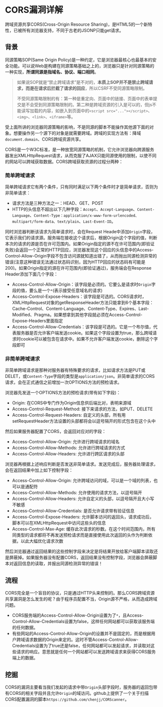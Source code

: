 # CORS漏洞详解

跨域资源共享CORS(Cross-Origin Resource Sharing)，是HTML5的一个新特性，已被所有浏览器支持，不同于古老的JSONP只能get请求。

## 背景

同源策略SOP(Same Origin Policy)是一种约定，它是浏览器最核心也最基本的安全功能。可以说Web是构建在同源策略基础之上的，浏览器只是针对同源策略的一种实现，**所谓同源是指域名、协议、端口相同**。

> 如果说SOP就是“禁止跨域请求”是不对的，**本质上SOP并不是禁止跨域请求，而是在请求后拦截了请求的回应**，所以CSRF不受同源策略限制。
>
> 不受同源策略限制的有：第一种是重定向、页面中的链接、页面中的表单提交是不会受到同源策略限制的。第二种是跨域资源的引入是可以的，但js不能读写加载的内容，如嵌入到页面中的`<script src="..."></script>`、`<img>`、`<link>`、`<iframe>`等。

受上面所讲的浏览器同源策略的影响，不是同源的脚本不能操作其他源下面的对象。想要操作另一个源下的对象是就需要跨域。跨域的实现方法有：降域`document.domain`、CORS跨域资源共享。

CORS是一个W3C标准，是一种放宽同源策略的机制，它允许浏览器向跨源服务器发出XMLHttpRequest请求，从而克服了AJAX只能同源使用的限制，以使不同的网站可以跨域获取数据。CORS跨域获取资源的过程分两种：

### 简单跨域请求

简单跨域请求它有两个条件，只有同时满足以下两个条件时才是简单请求，否则为非简单请求：

+ 请求方法是三种方法之一：HEAD、GET、POST
+ HTTP的头信息不超出以下几种字段：`Accept`、`Accept-Language`、`Content-Language`、`Content-Type：application/x-www-form-urlencoded、 multipart/form-data、text/plain`、`Last-Event-ID`。

同时浏览器判断该请求为简单请求时，会在Request Heade中添加`Origin`字段，它表示我们的请求源。服务端在接收这个请求后，根据Origin这个字段的值，判断本次的请求的源是否在许可范围内。如果Origin指定的源不在许可范围内(即验证失败)会返回一个正常的HTTP回应，浏览器发现这个回应的头信息中的Access-Control-Allow-Origin字段不包含访问源就知道出错了，从而抛出同源检测异常的错误(注意这种错误无法通过状态码识别，因为HTTP回应的状态码有可能是200)。如果Origin指定的源在许可范围内(即验证通过)，服务端会在Response Header添加下面几个字段：

+ Access-Control-Allow-Origin：该字段是必须的。它要么是请求时`Origin`字段的值，要么是一个`*`(表示接受任意域名的请求)
+ Access-Control-Expose-Headers：该字段是可选的。CORS请求时，XMLHttpRequest对象的getResponseHeader方法只能拿到6个基本字段：Cache-Control、Content-Language、Content-Type、Expires、Last-Modified、Pragma。如果想拿到其他字段就必须在Access-Control-Expose-Headers里面指定
+ Access-Control-Allow-Credentials：该字段是可选的。它是一个布尔值，代表服务器是否允许客户端发送cookie。如果这个字段设置为true，那么跨域请求时cookie可以被包含在请求中。如果不允许客户端发送cookie，删除这个字段即可

### 非简单跨域请求

非简单跨域请求是那种对服务器有特殊要求的请求，比如请求方法是PUT或DELET，或`Content-Type`字段的类型是`application/json`。非简单请求的CORS请求，会在正式通信之前增加一次OPTIONS方法的预检请求。

浏览器先发送一个OPTIONS方法的预检请求(带有如下字段)：

+ Origin: 在CORS中专门作为Origin信息供后端比对，表明来源域
+ Access-Control-Request-Method: 接下来请求的方法，如PUT、DELETE
+ Access-Control-Request-Headers: 自定义的头部，所有用setRequestHeader方法设置的头部都将会以逗号隔开的形式包含在这个头中

然后如果服务器配置了CORS，会返回对应对的字段：

+ Access-Control-Allow-Origin:  允许进行跨域请求的域名
+ Access-Control-Allow-Methods: 允许进行跨域请求的方式
+ Access-Control-Allow-Headers: 允许进行跨区请求的头部

浏览器再根据上述响应判断是否发送非简单请求。发送完成后，服务器处理请求，会在返回结果中加上如下控制字段：

+ Access-Control-Allow-Origin: 允许跨域访问的域，可以是一个域的列表，也可以是通配符
+ Access-Control-Allow-Methods: 允许使用的请求方法，以逗号隔开
+ Access-Control-Allow-Headers: 允许自定义的头部，以逗号隔开且大小写不敏感
+ Access-Control-Allow-Credentials: 是否允许请求带有验证信息
+ Access-Control-Expose-Headers: 允许脚本访问的返回头，请求成功后，脚本可以在XMLHttpRequest中访问这些头的信息
+ Access-Control-Max-Age: 缓存此次请求的秒数。在这个时间范围内，所有同类型的请求都将不再发送预检请求而是直接使用此次返回的头作为判断依据，以此大幅优化请求次数

然后浏览器通过返回结果的这些控制字段来决定是将结果开放给客户端脚本读取还是屏蔽掉。如果服务器没有配置CORS，返回结果没有控制字段，浏览器会屏蔽脚本对返回信息的读取，并报出同源检测异常的错误！

## 流程

CORS完全是一个盲目的协议，只是通过HTTP头来控制的。那么CORS跨域资源共享漏洞是怎么发生的呢？由于程序员配置不当，Origin源不严格，从而造成跨域问题。

+ CORS服务端的Access-Control-Allow-Origin设置为了`*`，且Access-Control-Allow-Credentials设置为false，这样任何网站都可以获取该服务端的任何数据。
+ 有些网站的Access-Control-Allow-Origin的设置并不是固定的，而是根据用户跨域请求数据的Origin来定的。这时不管Access-Control-Allow-Credentials设置为了true还是false，任何网站都可以发起请求，并读取对这些请求的响应。意思就是任何一个网站都可以发送跨域请求来获得CORS服务端上的数据。

## 挖掘

CORS的漏洞主要看当我们发起的请求中带`Origin`头部字段时，服务器的返回包带有CORS的相关字段并且允许`Origin`的域访问。github上提供了一个关于扫描CORS配置漏洞的脚本`https://github.com/chenjj/CORScanner`。


